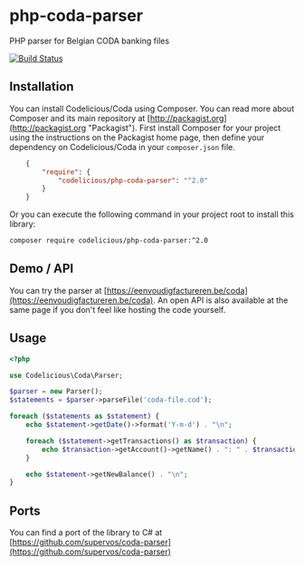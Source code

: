 # php-coda-parser
PHP parser for Belgian CODA banking files

[![Build Status](https://secure.travis-ci.org/wimverstuyf/php-coda-parser.png?branch=master)](https://travis-ci.org/wimverstuyf/php-coda-parser)

## Installation

You can install Codelicious/Coda using Composer. You can read more about Composer and its main repository at
[http://packagist.org](http://packagist.org "Packagist"). First install Composer for your project using the instructions on the
Packagist home page, then define your dependency on Codelicious/Coda in your `composer.json` file.

```json
    {
        "require": {
            "codelicious/php-coda-parser": "^2.0"
        }
    }
```

Or you can execute the following command in your project root to install this library:

```sh
composer require codelicious/php-coda-parser:^2.0
```

## Demo / API

You can try the parser at [https://eenvoudigfactureren.be/coda](https://eenvoudigfactureren.be/coda). 
An open API is also available at the same page if you don't feel like hosting the code yourself.


## Usage

```php
<?php

use Codelicious\Coda\Parser;

$parser = new Parser();
$statements = $parser->parseFile('coda-file.cod');

foreach ($statements as $statement) {
    echo $statement->getDate()->format('Y-m-d') . "\n";

    foreach ($statement->getTransactions() as $transaction) {
        echo $transaction->getAccount()->getName() . ": " . $transaction->getAmount() . "\n";
    }

    echo $statement->getNewBalance() . "\n";
}
```

## Ports

You can find a port of the library to C# at [https://github.com/supervos/coda-parser](https://github.com/supervos/coda-parser)
